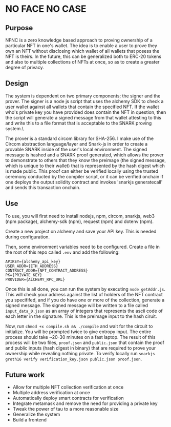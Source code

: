 # NO FACE NO CASE

## Purpose
NFNC is a zero knowledge based approach to proving ownership of a particular NFT in one's wallet. The idea is to enable a user to prove they own an NFT without disclosing which wallet of all wallets that posess the NFT is theirs. In the future, this can be generalized both to ERC-20 tokens and also to multiple collections of NFTs at once, so as to create a greater degree of privacy. 

## Design
The system is dependent on two primary components; the signer and the prover. The signer is a node js script that uses the alchemy SDK to check a user wallet against all wallets that contain the specified NFT. If the wallet who's private key you have provided does contain the NFT in question, then the script will generate a signed message from that wallet attesting to this and write this to a file format that is acceptable to the SNARK proving system.\

The prover is a standard circom library for SHA-256. I make use of the Circom abstraction language/layer and Snark-js in order to create a provable SNARK inside of the user's local environment. The signed message is hashed and a SNARK proof generated, which allows the prover to demonstrate to others that they know the preimage (the signed message, which is unique to their wallet) that is represented by the hash digest which is made public. This proof can either be verified locally using the trusted ceremony conducted by the compiler script, or it can be verified onchain if one deploys the output solidity contract and invokes 'snarkjs generatecall' and sends this transaction onchain. 

## Use
To use, you will first need to install nodejs, npm, circom, snarkjs, web3 (npm package), alchemy-sdk (npm), request (npm) and dotenv (npm). 

Create a new project on alchemy and save your API key. This is needed during configuration.

Then, some environment variables need to be configured. Create a file in the root of this repo called `.env` and add the following:

```
APIKEY={alchemy_api_key}
USER_ADDR={ETH_ADDRESS}
CONTRACT_ADDR={NFT_CONTRACT_ADDRESS}
PK={PRIVATE_KEY}
PROVIDER={ALCHEMY_RPC_URL}
```

Once this is all done, you can run the system by executing `node getAddr.js`. This will check your address against the list of holders of the NFT contract you specififed, and if you do have one or more of the collection, generate a signed message. The signed message will be written to a file called `input_data_0.json` as an array of integers that represents the ascii code of each letter in the signature. This is the preimage input to the hash ciruit. 

Now, run `chmod +x compile.sh && ./compile` and wait for the circuit to initialize. You will be prompted twice to give entropy input. The entire process should take ~20-30 minutes on a fast laptop. The result of this process will be two files, `proof.json` and `public.json` that contain the proof and public inputs (hash digest in binary) that are required to prove your ownership while revealing nothing private. To verify locally run `snarkjs groth16 verify verification_key.json public.json proof.json`.

## Future work
* Allow for multiple NFT collection verification at once
* Multiple address verification at once
* Automatically deploy smart contracts for verification
* Integrate metamask and remove the need for providing a private key
* Tweak the power of tau to a more reasonable size
* Generalize the system
* Build a frontend

